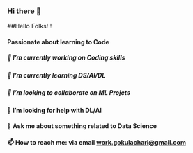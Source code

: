 ### Hi there 👋

##Hello Folks!!!

#### Passionate about learning to Code 

##### 🔭 I’m currently working on Coding skills
##### 🌱 I’m currently learning DS/AI/DL
##### 👯 I’m looking to collaborate on ML Projets
#### 🤔 I’m looking for help with DL/AI
#### 💬 Ask me about something related to Data Science
#### 📫 How to reach me: via email work.gokulachari@gmail.com




